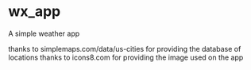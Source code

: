 # wx_app
A simple weather app

thanks to simplemaps.com/data/us-cities for providing the database of locations
thanks to icons8.com for providing the image used on the app
